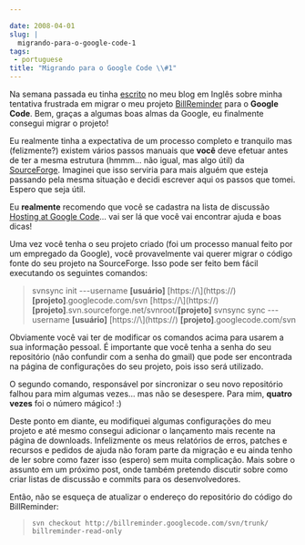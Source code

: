 ```yaml
---

date: 2008-04-01
slug: |
  migrando-para-o-google-code-1
tags:
 - portuguese
title: "Migrando para o Google Code \\#1"
---
```


Na semana passada eu tinha [escrito](http://www.ogmaciel.com/?p=453) no
meu blog em Inglês sobre minha tentativa frustrada em migrar o meu
projeto [BillReminder](http://code.google.com/p/billreminder/) para o
**Google Code**. Bem, graças a algumas boas almas da Google, eu
finalmente consegui migrar o projeto!

Eu realmente tinha a expectativa de um processo completo e tranquilo mas
(felizmente?) existem vários passos manuais que **você** deve efetuar
antes de ter a mesma estrutura (hmmm... não igual, mas algo útil) da
[SourceForge](http://www.sf.net). Imaginei que isso serviria para mais
alguém que esteja passando pela mesma situação e decidi escrever aqui os
passos que tomei. Espero que seja útil.

Eu **realmente** recomendo que você se cadastra na lista de discussão
[Hosting at Google
Code](http://groups.google.com/group/google-code-hosting)... vai ser lá
que você vai encontrar ajuda e boas dicas!

Uma vez você tenha o seu projeto criado (foi um processo manual feito
por um empregado da Google), você provavelmente vai querer migrar o
código fonte do seu projeto na SourceForge. Isso pode ser feito bem
fácil executando os seguintes comandos:

> svnsync init ---username **\[usuário\]** [https://\\](https://\)
> **\[projeto\]**.googlecode.com/svn [https://\\](https://\)
> **\[projeto\]**.svn.sourceforge.net/svnroot/**\[projeto\]** svnsync
> sync ---username **\[usuário\]** [https://\\](https://\)
> **\[projeto\]**.googlecode.com/svn

Obviamente você vai ter de modificar os comandos acima para usarem a sua
informação pessoal. É importante que você tenha a senha do seu
repositório (não confundir com a senha do gmail) que pode ser encontrada
na página de configurações do seu projeto, pois isso será utilizado.

O segundo comando, responsável por sincronizar o seu novo repositório
falhou para mim algumas vezes... mas não se desespere. Para mim,
**quatro vezes** foi o número mágico! :)

Deste ponto em diante, eu modifiquei algumas configurações do meu
projeto e até mesmo consegui adicionar o lançamento mais recente na
página de downloads. Infelizmente os meus relatórios de erros, patches e
recursos e pedidos de ajuda não foram parte da migração e eu ainda tenho
de ler sobre como fazer isso (espero) sem muita complicação. Mais sobre
o assunto em um próximo post, onde também pretendo discutir sobre como
criar listas de discussão e commits para os desenvolvedores.

Então, não se esqueça de atualizar o endereço do repositório do código
do BillReminder:

> `svn checkout http://billreminder.googlecode.com/svn/trunk/ billreminder-read-only`
